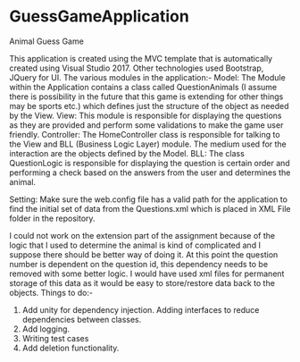 # GuessGameApplication
Animal Guess Game

This application is created using the MVC template that is automatically created using Visual Studio 2017. Other technologies used Bootstrap, JQuery for UI.
The various modules in the application:-
Model: The Module within the Application contains a class called QuestionAnimals (I assume there is possibility in the future that this game is extending for other things may be sports etc.) which defines just the structure of the object as needed by the View.
View: This module is responsible for displaying the questions as they are provided and perform some validations to make the game user friendly.
Controller: The HomeController class is responsible for talking to the View and BLL (Business Logic Layer) module. The medium used for the interaction are the objects defined by the Model.
BLL: The class QuestionLogic is responsible for displaying the question is certain order and performing a check based on the answers from the user and determines the animal. 

Setting:
Make sure the web.config file has a valid path for the application to find the initial set of data from the Questions.xml which is placed in XML File folder in the repository.

I could not work on the extension part of the assignment because of the logic that I used to determine the animal is kind of complicated and I suppose there should be better way of doing it. At this point the question number is dependent on the question id, this dependency needs to be removed with some better logic.
I would have used xml files for permanent storage of this data as it would be easy to store/restore data back to the objects.
Things to do:-
1)	Add unity for dependency injection. Adding interfaces to reduce dependencies between classes. 
2)	Add logging.
3)	Writing test cases
4)	Add deletion functionality.

